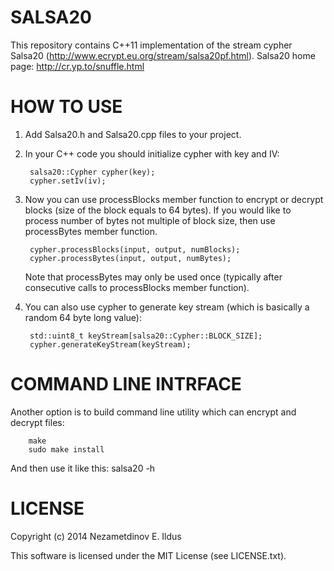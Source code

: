 SALSA20
=======

This repository contains C++11 implementation of the stream cypher Salsa20 (http://www.ecrypt.eu.org/stream/salsa20pf.html).
Salsa20 home page: http://cr.yp.to/snuffle.html

HOW TO USE
==========

1. Add Salsa20.h and Salsa20.cpp files to your project.
2. In your C++ code you should initialize cypher with key and IV:

        salsa20::Cypher cypher(key);
        cypher.setIv(iv);

3. Now you can use processBlocks member function to encrypt or decrypt blocks (size of the block equals to 64 bytes).
   If you would like to process number of bytes not multiple of block size, then use processBytes member function.

        cypher.processBlocks(input, output, numBlocks);
        cypher.processBytes(input, output, numBytes);

   Note that processBytes may only be used once (typically after consecutive calls to processBlocks member function).

4. You can also use cypher to generate key stream (which is basically a random 64 byte long value):

        std::uint8_t keyStream[salsa20::Cypher::BLOCK_SIZE];
        cypher.generateKeyStream(keyStream);

COMMAND LINE INTRFACE
=====================
Another option is to build command line utility which can encrypt and decrypt files:

        make
        sudo make install

And then use it like this:
        salsa20 -h

LICENSE
=======
Copyright (c) 2014 Nezametdinov E. Ildus

This software is licensed under the MIT License (see LICENSE.txt).
